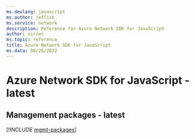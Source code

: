 ```yaml
---
ms.devlang: javascript
ms.author: jeffish
ms.service: network
description: Reference for Azure Network SDK for JavaScript
author: xirzec
ms.topic: reference
title: Azure Network SDK for JavaScript
ms.data: 08/26/2022
---
```

# Azure Network SDK for JavaScript - latest

## Management packages - latest
[!INCLUDE [mgmt-packages](network-mgmt-index.md)]